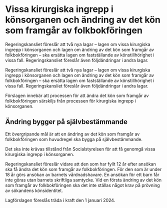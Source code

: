 # Vissa kirurgiska ingrepp i könsorganen och ändring av det kön som framgår av folkbokföringen

Regeringskansliet föreslår att två nya lagar – lagen om vissa kirurgiska ingrepp i könsorganen och lagen om ändring av det kön som framgår av folkbokföringen – ska ersätta lagen om fastställande av könstillhörighet i vissa fall. Regeringskansliet föreslår även följdändringar i andra lagar.

Regeringskansliet föreslår att två nya lagar – lagen om vissa kirurgiska ingrepp i könsorganen och lagen om ändring av det kön som framgår av folkbokföringen – ska ersätta lagen om fastställande av könstillhörighet i vissa fall. Regeringskansliet föreslår även följdändringar i andra lagar.

Förslagen innebär att processen för att ändra det kön som framgår av folkbokföringen särskiljs från processen för kirurgiska ingrepp i könsorganen.

## Ändring bygger på självbestämmande

Ett övergripande mål är att en ändring av det kön som framgår av folkbokföringen som huvudregel ska bygga på självbestämmande.

Det ska inte krävas tillstånd från Socialstyrelsen för att få genomgå vissa kirurgiska ingrepp i könsorganen.

Regeringskansliet föreslår vidare att den som har fyllt 12 år efter ansökan ska få ändra det kön som framgår av folkbokföringen. För den som är under 18 år görs ansökan av barnets vårdnadshavare. En ansökan för ett barn får inte göras utan barnets skriftliga samtycke. Vid en första ändring av det kön som framgår av folkbokföringen ska det inte ställas något krav på prövning av sökandens könsidentitet.

Lagförslagen föreslås träda i kraft den 1 januari 2024.
